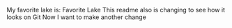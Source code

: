 My favorite lake is: Favorite Lake
This readme also is changing to see how it looks on Git
Now I want to make another change